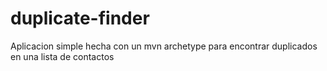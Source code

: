 # duplicate-finder
Aplicacion simple hecha con un mvn archetype para encontrar duplicados en una lista de contactos
